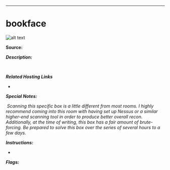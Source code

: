 ****

# bookface

![alt text]()

**Source:** 

***Description:***

​	

***Related Hosting Links***

- 

***Special Notes:***

​	*Scanning this specific box is a little different from most rooms. I highly recommend coming into this room with having set up Nessus or a similar higher-end scanning tool in order to produce better overall recon. Additionally, at the time of writing, this box has a fair amount of brute-forcing. Be prepared to solve this box over the series of several hours to a few days.* 



***Instructions:*** 

- 









***Flags:***

​	
